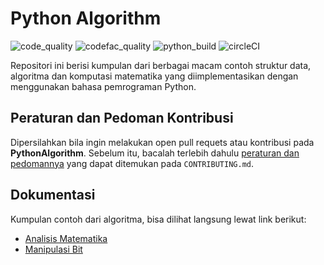 # Python Algorithm

![code_quality](https://img.shields.io/lgtm/grade/python/github/bellshade/PythonAlgorithm?label=Code%20Quality&style=for-the-badge)
![codefac_quality](https://img.shields.io/codefactor/grade/github/bellshade/PythonAlgorithm/main?label=code%20factor&style=for-the-badge)
![python_build](https://img.shields.io/github/workflow/status/bellshade/PythonAlgorithm/python%20testing?label=python%20testing&style=for-the-badge)
![circleCI](https://img.shields.io/circleci/build/github/bellshade/PythonAlgorithm/main?label=Circle%20CI&style=for-the-badge)

Repositori ini berisi kumpulan dari berbagai macam contoh struktur data, algoritma dan komputasi matematika yang diimplementasikan dengan menggunakan bahasa pemrograman Python.

## Peraturan dan Pedoman Kontribusi
Dipersilahkan bila ingin melakukan open pull requets atau kontribusi pada **PythonAlgorithm**. Sebelum itu, bacalah terlebih dahulu [peraturan dan pedomannya](CONTRIBUTING.md) yang dapat ditemukan pada ``CONTRIBUTING.md``.

## Dokumentasi
Kumpulan contoh dari algoritma, bisa dilihat langsung lewat link berikut:
- [Analisis Matematika](https://github.com/bellshade/PythonAlgorithm/tree/main/arithmetic_analysis)
- [Manipulasi Bit](https://github.com/bellshade/PythonAlgorithm/tree/main/manipulasi_bit)
